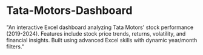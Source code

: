 # Tata-Motors-Dashboard
"An interactive Excel dashboard analyzing Tata Motors' stock performance (2019-2024). Features include stock price trends, returns, volatility, and financial insights. Built using advanced Excel skills with dynamic year/month filters."
